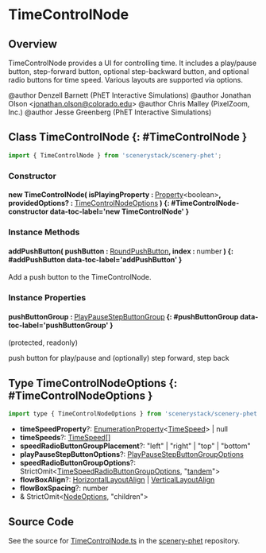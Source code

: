 # TimeControlNode

## Overview

TimeControlNode provides a UI for controlling time.  It includes a play/pause button, step-forward button,
optional step-backward button, and optional radio buttons for time speed. Various layouts are supported via options.

@author Denzell Barnett (PhET Interactive Simulations)
@author Jonathan Olson &lt;jonathan.olson@colorado.edu&gt;
@author Chris Malley (PixelZoom, Inc.)
@author Jesse Greenberg (PhET Interactive Simulations)

## Class TimeControlNode {: #TimeControlNode }


```js
import { TimeControlNode } from 'scenerystack/scenery-phet';
```
### Constructor

#### new TimeControlNode( isPlayingProperty : <span style="font-weight: 400;">[Property](../axon/Property.md)&lt;<span style="color: hsla(calc(var(--md-hue) + 180deg),80%,40%,1);">boolean</span>&gt;</span>, providedOptions? : <span style="font-weight: 400;">[TimeControlNodeOptions](../scenery-phet/TimeControlNode.md#TimeControlNodeOptions)</span> ) {: #TimeControlNode-constructor data-toc-label='new TimeControlNode' }

### Instance Methods

#### addPushButton( pushButton : <span style="font-weight: 400;">[RoundPushButton](../sun/RoundPushButton.md)</span>, index : <span style="font-weight: 400;"><span style="color: hsla(calc(var(--md-hue) + 180deg),80%,40%,1);">number</span></span> ) {: #addPushButton data-toc-label='addPushButton' }

Add a push button to the TimeControlNode.

### Instance Properties

#### pushButtonGroup : <span style="font-weight: 400;">[PlayPauseStepButtonGroup](../scenery-phet/PlayPauseStepButtonGroup.md)</span> {: #pushButtonGroup data-toc-label='pushButtonGroup' }

(protected, readonly)

push button for play/pause and (optionally) step forward, step back



## Type TimeControlNodeOptions {: #TimeControlNodeOptions }


```js
import type { TimeControlNodeOptions } from 'scenerystack/scenery-phet';
```


- **timeSpeedProperty**?: [EnumerationProperty](../axon/EnumerationProperty.md)&lt;[TimeSpeed](../scenery-phet/TimeSpeed.md)&gt; | <span style="color: hsla(calc(var(--md-hue) + 180deg),80%,40%,1);">null</span>
- **timeSpeeds**?: [TimeSpeed](../scenery-phet/TimeSpeed.md)[]
- **speedRadioButtonGroupPlacement**?: "left" | "right" | "top" | "bottom"
- **playPauseStepButtonOptions**?: [PlayPauseStepButtonGroupOptions](../scenery-phet/PlayPauseStepButtonGroup.md#PlayPauseStepButtonGroupOptions)
- **speedRadioButtonGroupOptions**?: StrictOmit&lt;[TimeSpeedRadioButtonGroupOptions](../scenery-phet/TimeSpeedRadioButtonGroup.md#TimeSpeedRadioButtonGroupOptions), "[tandem](../tandem/tandem.md)"&gt;
- **flowBoxAlign**?: [HorizontalLayoutAlign](../scenery/LayoutAlign.md#HorizontalLayoutAlign) | [VerticalLayoutAlign](../scenery/LayoutAlign.md#VerticalLayoutAlign)
- **flowBoxSpacing**?: <span style="color: hsla(calc(var(--md-hue) + 180deg),80%,40%,1);">number</span>
- &amp; StrictOmit&lt;[NodeOptions](../scenery/Node.md#NodeOptions), "children"&gt;




## Source Code

See the source for [TimeControlNode.ts](https://github.com/phetsims/scenery-phet/blob/main/js/TimeControlNode.ts) in the [scenery-phet](https://github.com/phetsims/scenery-phet) repository.

